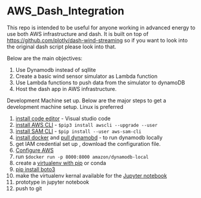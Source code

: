 # AWS_Dash_Integration
This repo is intended to be useful for anyone working in advanced energy to use both AWS infrastructure and dash. It is built on top of 
https://github.com/plotly/dash-wind-streaming so if you want to look into the original dash script please look into that. 

Below are the main objectives:
1. Use Dynamodb instead of sqllite
2. Create a basic wind sensor simulator as Lambda function
3. Use Lambda functions to push data from the simulator to dynamoDB
4. Host the dash app in AWS infrastructure. 

Development Machine set up. Below are the major steps to get a development machine setup. Linux is preferred 

1. [install code editor](https://code.visualstudio.com/download) - Visual studio code
2. [install AWS CLI](https://docs.aws.amazon.com/cli/latest/userguide/cli-chap-install.html) - `$pip3 install awscli --upgrade --user` 
3. [install SAM CLI](https://docs.aws.amazon.com/serverless-application-model/latest/developerguide/serverless-sam-cli-install-additional.html#serverless-sam-cli-install-using-pip) - `$pip install --user aws-sam-cli`
4. [install docker](https://docs.docker.com/install/linux/docker-ce/ubuntu/) and [pull  dynamobd](https://hub.docker.com/r/amazon/dynamodb-local/) - to run dynamodb locally
5. get IAM credential set up , download the configuration file. 
6. [Configure AWS](https://docs.aws.amazon.com/cli/latest/userguide/cli-chap-configure.html)
7. run `$docker run -p 8000:8000 amazon/dynamodb-local`
8. create a [virtualenv with pip](https://packaging.python.org/guides/installing-using-pip-and-virtualenv/) or conda
9. [pip install boto3](https://boto3.amazonaws.com/v1/documentation/api/latest/guide/quickstart.html)
10. make the virtualenv kernal available for the [Jupyter notebook](https://anbasile.github.io/programming/2017/06/25/jupyter-venv/)
11. prototype in jupyter notebook
12. push to git 
